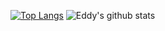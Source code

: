 [![Top Langs](https://github-readme-stats.vercel.app/api/top-langs/?username=eddyv73&layout=compact)](https://github.com/anuraghazra/github-readme-stats)
![Eddy's github stats](https://github-readme-stats.vercel.app/api?username=eddyv73&show_icons=true&theme=radical)